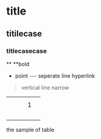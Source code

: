 # title
## titilecase
### titlecasecase
** **bold
+  point
--- seperate line
[]() hyperlink
>   vertical line
<small></small> narrow

<table>
  <tr align="center">
    <th></th>
    <th></th>
  </tr>
  
  <tr>
  	<td align="center"></td>
    <td align="center"></td>
    <td align="center"></td>
    <td>1<br /></td>
    <td></td>
  </tr>
  <tr>
  	<td align="center"></td>
    <td colspan="2" align="center"></td>
    <td><br /></td>
    <td><br /></td>
  </tr>
</table> 
the sample of table

